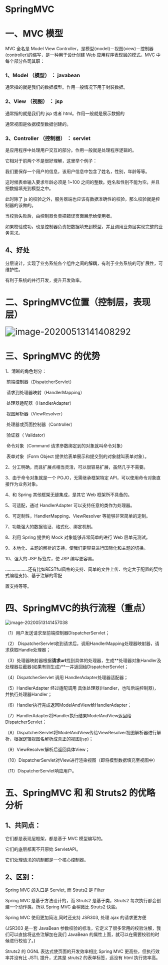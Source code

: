 # SpringMVC

# 一、MVC  模型

MVC 全名是 Model View Controller，是模型(model)－视图(view)－控制器(controller)的缩写，是一种用于设计创建 Web 应用程序表现层的模式。MVC 中每个部分各司其职：

### 1、Model （模型） ：  javabean

通常指的就是我们的数据模型。作用一般情况下用于封装数据。

### 2、View （视图） ： jsp

通常指的就是我们的 jsp 或者 html。作用一般就是展示数据的

通常视图是依据模型数据创建的。

### 3、Controller （控制器） ： servlet

是应用程序中处理用户交互的部分。作用一般就是处理程序逻辑的。

它相对于前两个不是很好理解，这里举个例子：

我们要保存一个用户的信息，该用户信息中包含了姓名，性别，年龄等等。

这时候表单输入要求年龄必须是 1~100 之间的整数。姓名和性别不能为空。并且把数据填充到模型之中。

此时除了 js 的校验之外，服务器端也应该有数据准确性的校验，那么校验就是控制器的该做的。

当校验失败后，由控制器负责把错误页面展示给使用者。

如果校验成功，也是控制器负责把数据填充到模型，并且调用业务层实现完整的业务需求。



## 4、好处

分层设计，实现了业务系统各个组件之间的解耦，有利于业务系统的可扩展性，可维护性。

有利于系统的并行开发，提升开发效率。





# 二、SpringMVC位置（控制层，表现层）



<img src="https://gitee.com/BlacksJack/picture-bed/raw/master/img/20200910170624.png" alt="image-20200513141408292" style="zoom:200%;" />



# 三、SpringMVC 的优势

1、清晰的角色划分：

​		前端控制器（DispatcherServlet）

​		请求到处理器映射（HandlerMapping）

​		处理器适配器（HandlerAdapter）

​		视图解析器（ViewResolver）

​		处理器或页面控制器（Controller）

​		验证器（ Validator）

​		命令对象（Command 请求参数绑定到的对象就叫命令对象）

​		表单对象（Form Object 提供给表单展示和提交到的对象就叫表单对象）。

2、分工明确，而且扩展点相当灵活，可以很容易扩展，虽然几乎不需要。

3、由于命令对象就是一个 POJO，无需继承框架特定 API，可以使用命令对象直接作为业务对象。

4、和 Spring 其他框架无缝集成，是其它 Web 框架所不具备的。

5、可适配，通过 HandlerAdapter 可以支持任意的类作为处理器。

6、可定制性，HandlerMapping、ViewResolver 等能够非常简单的定制。

7、功能强大的数据验证、格式化、绑定机制。

8、利用 Spring 提供的 Mock 对象能够非常简单的进行 Web 层单元测试。

9、本地化、主题的解析的支持，使我们更容易进行国际化和主题的切换。

10、强大的 JSP 标签库，使 JSP 编写更容易。

………………还有比如RESTful风格的支持、简单的文件上传、约定大于配置的契约式编程支持、基于注解的零配

置支持等等。



# 四、SpringMVC的执行流程（重点）

<img src="https://gitee.com/BlacksJack/picture-bed/raw/master/img/20200910170625.png" alt="image-20200513141457038" style="zoom: 100%;" />

（1）用户发送请求至前端控制器DispatcherServlet；

（2） DispatcherServlet收到请求后，调用HandlerMapping处理器映射器，请求获取Handle处理器；

（3）处理器映射器根据**请求url**找到具体的处理器，生成**处理器对象Handler及处理器拦截器(如果有则生成)**一并返回给DispatcherServlet；

（4）DispatcherServlet 调用 HandlerAdapter处理器适配器；

（5）HandlerAdapter 经过适配调用 具体处理器(Handler，也叫后端控制器)，并执行处理器Handler；

（6）Handler执行完成返回ModelAndView给HandlerAdapter；

（7）HandlerAdapter将Handler执行结果ModelAndView返回给DispatcherServlet；

（8）DispatcherServlet将ModelAndView传给ViewResolver视图解析器进行解析，根据逻辑视图名解析成真正的视图(jsp)；

（9）ViewResolver解析后返回具体View；

（10）DispatcherServlet对View进行渲染视图（即将模型数据填充至视图中）

（11）DispatcherServlet响应用户。





# 五、SpringMVC 和 和 Struts2  的优略分析

## 1、共同点：

它们都是表现层框架，都是基于 MVC 模型编写的。

它们的底层都离不开原始 ServletAPI。

它们处理请求的机制都是一个核心控制器。

## 2、区别：

Spring MVC 的入口是 Servlet, 而 Struts2 是 Filter

Spring MVC 是基于方法设计的，而 Struts2 是基于类，Struts2 每次执行都会创建一个动作类。所以 Spring MVC 会稍微比 Struts2 快些。

Spring MVC 使用更加简洁,同时还支持 JSR303, 处理 ajax 的请求更方便

(JSR303 是一套 JavaBean 参数校验的标准，它定义了很多常用的校验注解，我们可以直接将这些注解加在我们 JavaBean 的属性上面，就可以在需要校验的时候进行校验了。)

Struts2 的 OGNL 表达式使页面的开发效率相比 Spring MVC 更高些，但执行效率并没有比 JSTL 提升，尤其是 struts2 的表单标签，远没有 html 执行效率高。





